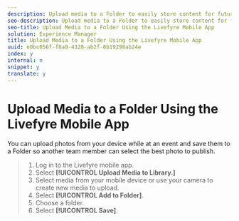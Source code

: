 ```yaml
---
description: Upload media to a Folder to easily store content for future use.
seo-description: Upload media to a Folder to easily store content for future use.
seo-title: Upload Media to a Folder Using the Livefyre Mobile App
solution: Experience Manager
title: Upload Media to a Folder Using the Livefyre Mobile App
uuid: e0bc056f-f8a9-4328-ab2f-8b19298ab24e
index: y
internal: n
snippet: y
translate: y
---
```


# Upload Media to a Folder Using the Livefyre Mobile App

You can upload photos from your device while at an event and save them to a Folder so another team member can select the best photo to publish.

>1. Log in to the Livefyre mobile app.
>1. Select **[!UICONTROL  Upload Media to Library.]**
>1. Select media from your mobile device or use your camera to create new media to upload.
>1. Select **[!UICONTROL  Add to Folder]**.
>1. Choose a folder.
>1. Select **[!UICONTROL  Save]**.
